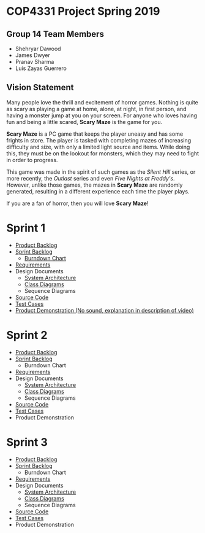 # COP4331 Project Spring 2019
## Group 14 Team Members
* Shehryar Dawood
* James Dwyer
* Pranav Sharma
* Luis Zayas Guerrero
## Vision Statement
Many people love the thrill and excitement of horror games. Nothing is quite as scary as playing a game at home, alone, at night, in first person, and having a monster jump at you on your screen. For anyone who loves having fun and being a little scared, **Scary Maze** is the game for you.

**Scary Maze** is a PC game that keeps the player uneasy and has some frights in store. The player is tasked with completing mazes of increasing difficulty and size, with only a limited light source and items. While doing this, they must be on the lookout for monsters, which they may need to fight in order to progress.

This game was made in the spirit of such games as the *Silent Hill* series, or more recently, the *Outlast* series and even *Five Nights at Freddy's*. However, unlike those games, the mazes in **Scary Maze** are randomly generated, resulting in a different experience each time the player plays.

If you are a fan of horror, then you will love **Scary Maze**!
# Sprint 1
* [Product Backlog](https://github.com/cop4331-group-14/COP4331-Project/blob/master/project_markdown_files/product_backlog.md)
* [Sprint Backlog](https://github.com/cop4331-group-14/COP4331-Project/blob/master/project_markdown_files/sprint_1_backlog.md)
  * [Burndown Chart](https://github.com/cop4331-group-14/COP4331-Project/blob/master/burndownSprint1.pdf)
* [Requirements](https://github.com/cop4331-group-14/COP4331-Project/blob/master/project_markdown_files/requirements.md)
* Design Documents
  * [System Architecture](https://github.com/cop4331-group-14/COP4331-Project/blob/master/project_markdown_files/architecture.md)
  * [Class Diagrams](https://docs.google.com/document/d/1Xy7xksGz8BhLTd2dPK7bVZjgM5H7RG0JDzJAzTOTlr8/edit?usp=sharing)
  * Sequence Diagrams
* [Source Code](https://github.com/cop4331-group-14/COP4331-Project/tree/master/ScaryMaze)
* [Test Cases](https://github.com/cop4331-group-14/COP4331-Project/blob/master/project_markdown_files/test_cases.md)
* [Product Demonstration (No sound, explanation in description of video)](https://youtu.be/xiSDnts801g) 

# Sprint 2
* [Product Backlog](https://github.com/cop4331-group-14/COP4331-Project/blob/master/project_markdown_files/product_backlog.md)
* [Sprint Backlog](https://github.com/cop4331-group-14/COP4331-Project/blob/master/project_markdown_files/sprint_2_backlog.md)
  * Burndown Chart
* [Requirements](https://github.com/cop4331-group-14/COP4331-Project/blob/master/project_markdown_files/requirements.md)
* Design Documents
  * [System Architecture](https://github.com/cop4331-group-14/COP4331-Project/blob/master/project_markdown_files/architecture.md)
  * [Class Diagrams](https://docs.google.com/document/d/1Xy7xksGz8BhLTd2dPK7bVZjgM5H7RG0JDzJAzTOTlr8/edit?usp=sharing)
  * Sequence Diagrams
* [Source Code](https://github.com/cop4331-group-14/COP4331-Project/tree/master/ScaryMaze)
* [Test Cases](https://github.com/cop4331-group-14/COP4331-Project/blob/master/project_markdown_files/test_cases.md)
* Product Demonstration

# Sprint 3
* [Product Backlog](https://github.com/cop4331-group-14/COP4331-Project/blob/master/project_markdown_files/product_backlog.md)
* [Sprint Backlog](https://github.com/cop4331-group-14/COP4331-Project/blob/master/project_markdown_files/sprint_3_backlog.md)
  * Burndown Chart
* [Requirements](https://github.com/cop4331-group-14/COP4331-Project/blob/master/project_markdown_files/requirements.md)
* Design Documents
  * [System Architecture](https://github.com/cop4331-group-14/COP4331-Project/blob/master/project_markdown_files/architecture.md)
  * [Class Diagrams](https://docs.google.com/document/d/1Xy7xksGz8BhLTd2dPK7bVZjgM5H7RG0JDzJAzTOTlr8/edit?usp=sharing)
  * Sequence Diagrams
* [Source Code](https://github.com/cop4331-group-14/COP4331-Project/tree/master/ScaryMaze)
* [Test Cases](https://github.com/cop4331-group-14/COP4331-Project/blob/master/project_markdown_files/test_cases.md)
* Product Demonstration
